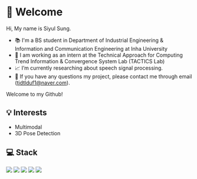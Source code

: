# 👋 Welcome
Hi, My name is Siyul Sung.
- 📚  I'm a BS student in Department of Industrial Engineering & Information and Communication Engineering at Inha University
- 💼 I am working as an intern at the Technical Approach for Computing Trend Information & Convergence System Lab (TACTICS Lab)
- 📈 I’m currently researching about speech signal processing.
- 📧 If you have any questions my project, please contact me through email (tjdtlduf1@naver.com).

Welcome to my Github!

## 💡 Interests
- Multimodal
- 3D Pose Detection

## 💻 Stack
<img src="https://img.shields.io/badge/Linux-4700A5?style=flat-square&logo=linux&logoColor=white"/> <img src="https://img.shields.io/badge/Python-1E05FF?style=flat-square&logo=python&logoColor=white"/> <img src="https://img.shields.io/badge/C++-ffa500?style=flat-square&logo=cplusplus&logoColor=white"/>
<img src="https://img.shields.io/badge/Tensorflow-orange?style=flat-square&logo=tensorflow&logoColor=white"/> <img src="https://img.shields.io/badge/Pytorch-f42a1b?style=flat-square&logo=pytorch&logoColor=white"/>
